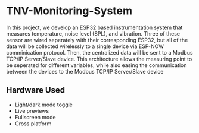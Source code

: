 # TNV-Monitoring-System
In this project, we develop an ESP32 based instrumentation system that measures temperature, noise level (SPL), and vibration. Three of these sensor are wired seperately with their corresponding ESP32, but all of the data will be collected wirelessly to a single device via ESP-NOW comminication protocol. Then, the centralized data will be sent to a Modbus TCP/IP Server/Slave device. This architecture allows the measuring point to be seperated for different variables, while also easing the communication between the devices to the Modbus TCP/IP Server/Slave device

## Hardware Used
- Light/dark mode toggle
- Live previews
- Fullscreen mode
- Cross platform

